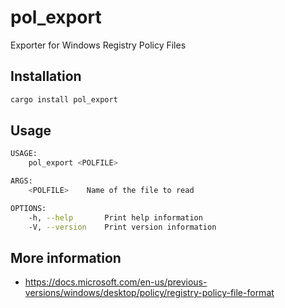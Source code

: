 # pol_export
Exporter for Windows Registry Policy Files

## Installation

```bash
cargo install pol_export
```

## Usage

```bash
USAGE:
    pol_export <POLFILE>

ARGS:
    <POLFILE>    Name of the file to read

OPTIONS:
    -h, --help       Print help information
    -V, --version    Print version information
```

## More information

 - <https://docs.microsoft.com/en-us/previous-versions/windows/desktop/policy/registry-policy-file-format>
